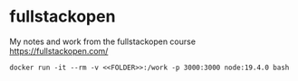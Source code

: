 # fullstackopen
My notes and work from the fullstackopen course https://fullstackopen.com/


```
docker run -it --rm -v <<FOLDER>>:/work -p 3000:3000 node:19.4.0 bash
```